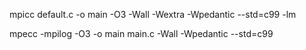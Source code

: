 mpicc default.c -o main -O3 -Wall -Wextra -Wpedantic --std=c99 -lm

mpecc -mpilog -O3 -o main main.c -Wall -Wpedantic --std=c99
